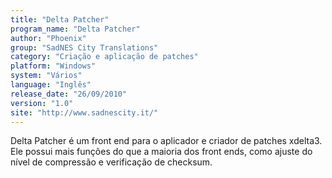 ```yaml
---
title: "Delta Patcher"
program_name: "Delta Patcher"
author: "Phoenix"
group: "SadNES City Translations"
category: "Criação e aplicação de patches"
platform: "Windows"
system: "Vários"
language: "Inglês"
release_date: "26/09/2010"
version: "1.0"
site: "http://www.sadnescity.it/"
---
```

Delta Patcher é um front end para o aplicador e criador de patches xdelta3. Ele possui mais funções do que a maioria dos front ends, como ajuste do nível de compressão e verificação de checksum.
